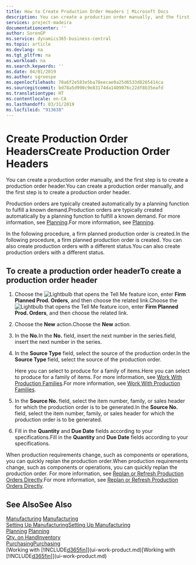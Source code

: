 ```yaml
---
title: How to Create Production Order Headers | Microsoft Docs
description: You can create a production order manually, and the first step is to create a production order header.
services: project-madeira
documentationcenter: ''
author: SorenGP
ms.service: dynamics365-business-central
ms.topic: article
ms.devlang: na
ms.tgt_pltfrm: na
ms.workload: na
ms.search.keywords: ''
ms.date: 04/01/2019
ms.author: sgroespe
ms.openlocfilehash: 70a6f2e583e5ba78eecae0a25d6533d8265414ca
ms.sourcegitcommit: bd78a5d990c9e83174da1409076c22df8b35eafd
ms.translationtype: HT
ms.contentlocale: en-CA
ms.lasthandoff: 03/31/2019
ms.locfileid: "913638"
---
```

# <a name="create-production-order-headers"></a><span data-ttu-id="4ce7a-103">Create Production Order Headers</span><span class="sxs-lookup"><span data-stu-id="4ce7a-103">Create Production Order Headers</span></span>
<span data-ttu-id="4ce7a-104">You can create a production order manually, and the first step is to create a production order header.</span><span class="sxs-lookup"><span data-stu-id="4ce7a-104">You can create a production order manually, and the first step is to create a production order header.</span></span>

<span data-ttu-id="4ce7a-105">Production orders are typically created automatically by a planning function to fulfill a known demand.</span><span class="sxs-lookup"><span data-stu-id="4ce7a-105">Production orders are typically created automatically by a planning function to fulfill a known demand.</span></span> <span data-ttu-id="4ce7a-106">For more information, see [Planning](production-planning.md).</span><span class="sxs-lookup"><span data-stu-id="4ce7a-106">For more information, see [Planning](production-planning.md).</span></span>   

<span data-ttu-id="4ce7a-107">In the following procedure, a firm planned production order is created.</span><span class="sxs-lookup"><span data-stu-id="4ce7a-107">In the following procedure, a firm planned production order is created.</span></span> <span data-ttu-id="4ce7a-108">You can also create production orders with a different status.</span><span class="sxs-lookup"><span data-stu-id="4ce7a-108">You can also create production orders with a different status.</span></span>  

## <a name="to-create-a-production-order-header"></a><span data-ttu-id="4ce7a-109">To create a production order header</span><span class="sxs-lookup"><span data-stu-id="4ce7a-109">To create a production order header</span></span>  
1.  <span data-ttu-id="4ce7a-110">Choose the ![Lightbulb that opens the Tell Me feature](media/ui-search/search_small.png "Tell me what you want to do") icon, enter **Firm Planned Prod. Orders**, and then choose the related link.</span><span class="sxs-lookup"><span data-stu-id="4ce7a-110">Choose the ![Lightbulb that opens the Tell Me feature](media/ui-search/search_small.png "Tell me what you want to do") icon, enter **Firm Planned Prod. Orders**, and then choose the related link.</span></span>  
2.  <span data-ttu-id="4ce7a-111">Choose the **New** action.</span><span class="sxs-lookup"><span data-stu-id="4ce7a-111">Choose the **New** action.</span></span>  
3.  <span data-ttu-id="4ce7a-112">In the **No.**</span><span class="sxs-lookup"><span data-stu-id="4ce7a-112">In the **No.**</span></span> <span data-ttu-id="4ce7a-113">field, insert the next number in the series.</span><span class="sxs-lookup"><span data-stu-id="4ce7a-113">field, insert the next number in the series.</span></span>  
4.  <span data-ttu-id="4ce7a-114">In the **Source Type** field, select the source of the production order.</span><span class="sxs-lookup"><span data-stu-id="4ce7a-114">In the **Source Type** field, select the source of the production order.</span></span>

    <span data-ttu-id="4ce7a-115">Here you can select to produce for a family of items.</span><span class="sxs-lookup"><span data-stu-id="4ce7a-115">Here you can select to produce for a family of items.</span></span> <span data-ttu-id="4ce7a-116">For more information, see [Work With Production Families](production-how-work-family.md).</span><span class="sxs-lookup"><span data-stu-id="4ce7a-116">For more information, see [Work With Production Families](production-how-work-family.md).</span></span>
5.  <span data-ttu-id="4ce7a-117">In the **Source No.** field, select the item number, family, or sales header for which the production order is to be generated.</span><span class="sxs-lookup"><span data-stu-id="4ce7a-117">In the **Source No.** field, select the item number, family, or sales header for which the production order is to be generated.</span></span>  
6.  <span data-ttu-id="4ce7a-118">Fill in the **Quantity** and **Due Date** fields according to your specifications.</span><span class="sxs-lookup"><span data-stu-id="4ce7a-118">Fill in the **Quantity** and **Due Date** fields according to your specifications.</span></span>  

<span data-ttu-id="4ce7a-119">When production requirements change, such as components or operations, you can quickly replan the production order.</span><span class="sxs-lookup"><span data-stu-id="4ce7a-119">When production requirements change, such as components or operations, you can quickly replan the production order.</span></span> <span data-ttu-id="4ce7a-120">For more information, see [Replan or Refresh Production Orders Directly](production-how-to-replan-refresh-production-orders.md).</span><span class="sxs-lookup"><span data-stu-id="4ce7a-120">For more information, see [Replan or Refresh Production Orders Directly](production-how-to-replan-refresh-production-orders.md).</span></span> 

## <a name="see-also"></a><span data-ttu-id="4ce7a-121">See Also</span><span class="sxs-lookup"><span data-stu-id="4ce7a-121">See Also</span></span>  
<span data-ttu-id="4ce7a-122">[Manufacturing](production-manage-manufacturing.md)  </span><span class="sxs-lookup"><span data-stu-id="4ce7a-122">[Manufacturing](production-manage-manufacturing.md)  </span></span>  
[<span data-ttu-id="4ce7a-123">Setting Up Manufacturing</span><span class="sxs-lookup"><span data-stu-id="4ce7a-123">Setting Up Manufacturing</span></span>](production-configure-production-processes.md)  
<span data-ttu-id="4ce7a-124">[Planning](production-planning.md)    </span><span class="sxs-lookup"><span data-stu-id="4ce7a-124">[Planning](production-planning.md)    </span></span>  
[<span data-ttu-id="4ce7a-125">Qty. on Hand</span><span class="sxs-lookup"><span data-stu-id="4ce7a-125">Inventory</span></span>](inventory-manage-inventory.md)  
[<span data-ttu-id="4ce7a-126">Purchasing</span><span class="sxs-lookup"><span data-stu-id="4ce7a-126">Purchasing</span></span>](purchasing-manage-purchasing.md)  
<span data-ttu-id="4ce7a-127">[Working with [!INCLUDE[d365fin](includes/d365fin_md.md)]](ui-work-product.md)</span><span class="sxs-lookup"><span data-stu-id="4ce7a-127">[Working with [!INCLUDE[d365fin](includes/d365fin_md.md)]](ui-work-product.md)</span></span>
